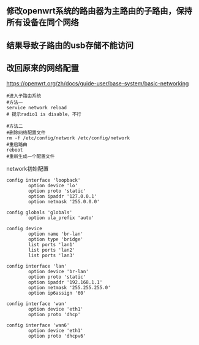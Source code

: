 ## 修改openwrt系统的路由器为主路由的子路由，保持所有设备在同个网络

## 结果导致子路由的usb存储不能访问

## 改回原来的网络配置
https://openwrt.org/zh/docs/guide-user/base-system/basic-networking
```shell
#进入子路由系统
#方法一
service network reload
# 提示radio1 is disable，不行

#方法二
#删除网络配置文件
rm -f /etc/config/network /etc/config/network
#重启路由
reboot
#重新生成一个配置文件

```
network初始配置
```shell
config interface 'loopback'
        option device 'lo'
        option proto 'static'
        option ipaddr '127.0.0.1'
        option netmask '255.0.0.0'

config globals 'globals'
        option ula_prefix 'auto'

config device
        option name 'br-lan'
        option type 'bridge'
        list ports 'lan1'
        list ports 'lan2'
        list ports 'lan3'

config interface 'lan'
        option device 'br-lan'
        option proto 'static'
        option ipaddr '192.168.1.1'
        option netmask '255.255.255.0'
        option ip6assign '60'

config interface 'wan'
        option device 'eth1'
        option proto 'dhcp'

config interface 'wan6'
        option device 'eth1'
        option proto 'dhcpv6'
```